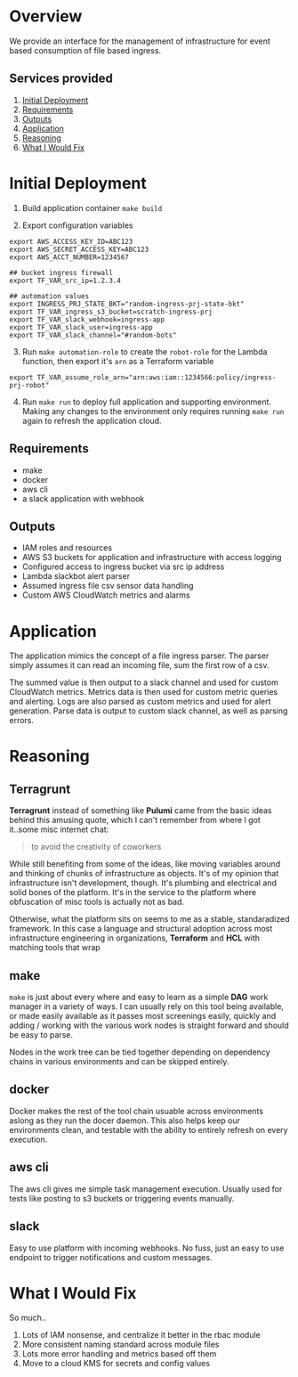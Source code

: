 # Overview

We provide an interface for the management of infrastructure for event based consumption of file based ingress. 

## Services provided
1. [Initial Deployment](#Initial-Depolyment)
2. [Requirements](#Requirements)
3. [Outputs](#Outputs)
4. [Application](#Application)
5. [Reasoning](#Reasoning)
6. [What I Would Fix](#What-I-Would-Fix)

# Initial Deployment 

1. Build application container `make build`

2. Export configuration variables
```
export AWS_ACCESS_KEY_ID=ABC123
export AWS_SECRET_ACCESS_KEY=ABC123
export AWS_ACCT_NUMBER=1234567

## bucket ingress firewall
export TF_VAR_src_ip=1.2.3.4

## automation values
export INGRESS_PRJ_STATE_BKT="random-ingress-prj-state-bkt"
export TF_VAR_ingress_s3_bucket=scratch-ingress-prj
export TF_VAR_slack_webhook=ingress-app
export TF_VAR_slack_user=ingress-app
export TF_VAR_slack_channel="#random-bots"
```

3. Run `make automation-role` to create the `robot-role` for the Lambda function, then export it's `arn` as a Terraform variable
```
export TF_VAR_assume_role_arn="arn:aws:iam::1234566:policy/ingress-prj-robot"
```

4. Run `make run` to deploy full application and supporting environment. Making any changes to the environment only requires running `make run` again to refresh the application cloud.

## Requirements
- make
- docker
- aws cli
- a slack application with webhook

## Outputs

- IAM roles and resources
- AWS S3 buckets for application and infrastructure with access logging
- Configured access to ingress bucket via src ip address
- Lambda slackbot alert parser
- Assumed ingress file csv sensor data handling
- Custom AWS CloudWatch metrics and alarms

# Application

The application mimics the concept of a file ingress parser. The parser simply assumes it can read an incoming file, sum the first row of a csv. 

The summed value is then output to a slack channel and used for custom CloudWatch metrics. Metrics data is then used for custom metric queries and alerting. Logs are also parsed as custom metrics and used for alert generation. Parse data is output to custom slack channel, as well as parsing errors.

# Reasoning

## Terragrunt

**Terragrunt** instead of something like **Pulumi** came from the basic ideas behind this amusing quote, which I can't remember from where I got it..some misc internet chat: 

> to avoid the creativity of coworkers

While still benefiting from some of the ideas, like moving variables around and thinking of chunks of infrastructure as objects. It's of my opinion that infrastructure isn't development, though. It's plumbing and electrical and solid bones of the platform. It's in the service to the platform where obfuscation of misc tools is actually not as bad. 

Otherwise, what the platform sits on seems to me as a stable, standaradized framework. In this case a language and structural adoption across most infrastructure engineering in organizations, **Terraform** and **HCL** with matching tools that wrap 

## make

`make` is just about every where and easy to learn as a simple **DAG** work manager in a variety of ways. I can usually rely on this tool being available, or made easily available as it passes most screenings easily, quickly and adding / working with the various work nodes is straight forward and should be easy to parse. 

Nodes in the work tree can be tied together depending on dependency chains in various environments and can be skipped entirely.

## docker

Docker makes the rest of the tool chain usuable across environments aslong as they run the docer daemon. This also helps keep our environments clean, and testable with the ability to entirely refresh on every execution.

## aws cli

The aws cli gives me simple task management execution. Usually used for tests like posting to s3 buckets or triggering events manually.

## slack

Easy to use platform with incoming webhooks. No fuss, just an easy to use endpoint to trigger notifications and custom messages.

# What I Would Fix

So much..

1. Lots of IAM nonsense, and centralize it better in the rbac module
2. More consistent naming standard across module files
3. Lots more error handling and metrics based off them
4. Move to a cloud KMS for secrets and config values